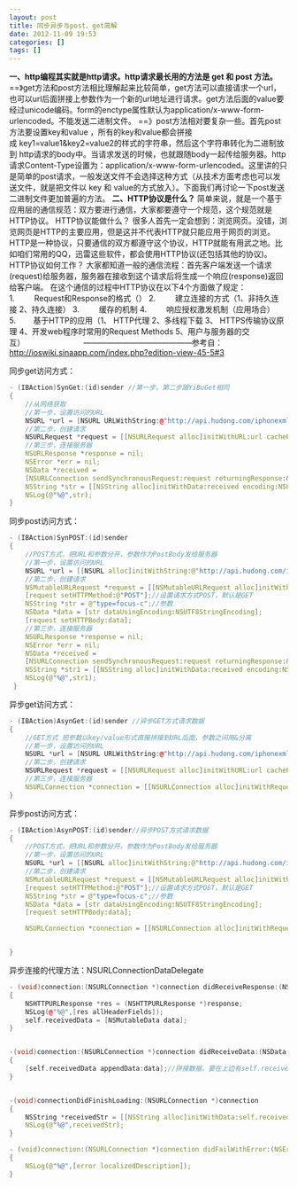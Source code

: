 ```yaml
---
layout: post
title: 同步异步与post、get简解
date: 2012-11-09 19:53
categories: []
tags: []
---
```


**一、http编程其实就是http请求。http请求最长用的方法是 get 和 post 方法。**==》get方法和post方法相比理解起来比较简单，get方法可以直接请求一个url，也可以url后面拼接上参数作为一个新的url地址进行请求。get方法后面的value要经过unicode编码。form的enctype属性默认为application/x-www-form-urlencoded。不能发送二进制文件。
==》post方法相对要复杂一些。首先post方法要设置key和value ，所有的key和value都会拼接成 key1=value1&key2=value2的样式的字符串，然后这个字符串转化为二进制放到 http请求的body中。当请求发送的时候，也就跟随body一起传给服务器。http请求Content-Type设置为：application/x-www-form-urlencoded。这里讲的只是简单的post请求，一般发送文件不会选择这种方式（从技术方面考虑也可以发送文件，就是把文件以 key 和 value的方式放入）。下面我们再讨论一下post发送二进制文件更加普遍的方法。
**二、HTTP协议是什么？**
简单来说，就是一个基于应用层的通信规范：双方要进行通信，大家都要遵守一个规范，这个规范就是HTTP协议。
HTTP协议能做什么？
很多人首先一定会想到：浏览网页。没错，浏览网页是HTTP的主要应用，但是这并不代表HTTP就只能应用于网页的浏览。HTTP是一种协议，只要通信的双方都遵守这个协议，HTTP就能有用武之地。比如咱们常用的QQ，迅雷这些软件，都会使用HTTP协议(还包括其他的协议)。
HTTP协议如何工作？
大家都知道一般的通信流程：首先客户端发送一个请求(request)给服务器，服务器在接收到这个请求后将生成一个响应(response)返回给客户端。
在这个通信的过程中HTTP协议在以下4个方面做了规定：
1.         Request和Response的格式（）
2.         建立连接的方式（1、非持久连接 2、持久连接）
3.         缓存的机制
4.         响应授权激发机制（应用场合）
5.        基于HTTP的应用（1、 HTTP代理 2、多线程下载 3、 HTTPS传输协议原理 4、开发web程序时常用的Request Methods 5、用户与服务器的交互）                           ——————————————参考自：http://ioswiki.sinaapp.com/index.php?edition-view-45-5#3


同步get访问方式：


```cpp
- (IBAction)SynGet:(id)sender //第一步，第二步跟YiBuGet相同
{
    //从网络获取
    //第一步，设置访问的URL
    NSURL *url = [NSURL URLWithString:@"http://api.hudong.com/iphonexml.do?type=focus-c"];//多个之间用&隔开，如：do?type=focus-c&sdef=hnulik   
    //第二步，创建请求
    NSURLRequest *request = [[NSURLRequest alloc]initWithURL:url cachePolicy:NSURLRequestUseProtocolCachePolicy timeoutInterval:10];
    //第三步，连接服务器
    NSURLResponse *response = nil;
    NSError *err = nil;
    NSData *received =
    [NSURLConnection sendSynchronousRequest:request returningResponse:&response error:&err];
    NSString *str = [[NSString alloc]initWithData:received encoding:NSUTF8StringEncoding];
    NSLog(@"%@",str);
}


```

同步post访问方式：

```cpp
- (IBAction)SynPOST:(id)sender
{
    //POST方式，把URL和参数分开，参数作为PostBody发给服务器
    //第一步，设置访问的URL
    NSURL *url = [[NSURL alloc]initWithString:@"http://api.hudong.com/iphonexml.do"];
    //第二步，创建请求
    NSMutableURLRequest *request = [[NSMutableURLRequest alloc]initWithURL:url cachePolicy:NSURLRequestUseProtocolCachePolicy timeoutInterval:10];
    [request setHTTPMethod:@"POST"];//设置请求方式POST，默认是GET
    NSString *str = @"type=focus-c";//参数
    NSData *data = [str dataUsingEncoding:NSUTF8StringEncoding];
    [request setHTTPBody:data];
    //第三步，连接服务器
    NSURLResponse *response = nil;
    NSError *err = nil;
    NSData *received =
    [NSURLConnection sendSynchronousRequest:request returningResponse:&response error:&err];
    NSString *str1 = [[NSString alloc]initWithData:received encoding:NSUTF8StringEncoding];
    NSLog(@"%@",str1);    
 }

```

异步get访问方式：

```cpp
- (IBAction)AsynGet:(id)sender //异步GET方式请求数据
{
    //GET方式 把参数以key/value形式直接拼接到URL后面，参数之间用&分离
    //第一步，设置访问的URL
    NSURL *url = [NSURL URLWithString:@"http://api.hudong.com/iphonexml.do"];//多个之间用&隔开，如：do?type=focus-c&sdef=hnulik
    //第二步，创建请求
    NSURLRequest *request = [[NSURLRequest alloc]initWithURL:url cachePolicy:NSURLRequestUseProtocolCachePolicy timeoutInterval:10];
    //第三步，连接服务器
    NSURLConnection *connection = [[NSURLConnection alloc]initWithRequest:request delegate:self];
}

```

异步post访问方式：


```cpp
- (IBAction)AsynPOST:(id)sender//异步POST方式请求数据
{
    //POST方式，把URL和参数分开，参数作为PostBody发给服务器
    //第一步，设置访问的URL
    NSURL *url = [[NSURL alloc]initWithString:@"http://api.hudong.com/iphonexml.do"];
    //第二步，创建请求
    NSMutableURLRequest *request = [[NSMutableURLRequest alloc]initWithURL:url cachePolicy:NSURLRequestUseProtocolCachePolicy timeoutInterval:10];
    [request setHTTPMethod:@"POST"];//设置请求方式POST，默认是GET
    NSString *str = @"type=focus-c";//参数
    NSData *data = [str dataUsingEncoding:NSUTF8StringEncoding];
    [request setHTTPBody:data];

    NSURLConnection *connection = [[NSURLConnection alloc]initWithRequest:request delegate:self];


}

```

异步连接的代理方法：NSURLConnectionDataDelegate


```cpp
- (void)connection:(NSURLConnection *)connection didReceiveResponse:(NSURLResponse *)response
{
    NSHTTPURLResponse *res = (NSHTTPURLResponse *)response;
    NSLog(@"%@",[res allHeaderFields]);
    self.receivedData = [NSMutableData data];
}


-(void)connection:(NSURLConnection *)connection didReceiveData:(NSData *)data
{
    [self.receivedData appendData:data];//拼接数据，要在上边有self.receivedData = [NSMutableData data];这句话    
}


-(void)connectionDidFinishLoading:(NSURLConnection *)connection
{
    NSString *receivedStr = [[NSString alloc]initWithData:self.receivedData encoding:NSUTF8StringEncoding];
    NSLog(@"%@",receivedStr);
}

- (void)connection:(NSURLConnection *)connection didFailWithError:(NSError *)error
{
    NSLog(@"%@",[error localizedDescription]);
}

```
